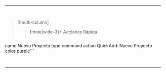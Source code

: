 



___

<br>


> [!multi-column]
>
>> [!note|wide-3]+ Acciones Rápida
>> ```button
name Nuevo Proyecto
type command
action QuickAdd: Nuevo Proyecto
color purple```


<br>

---


